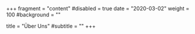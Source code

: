 +++
fragment = "content"
#disabled = true
date = "2020-03-02"
weight = 100
#background = ""

title = "Über Uns"
#subtitle = ""
+++

